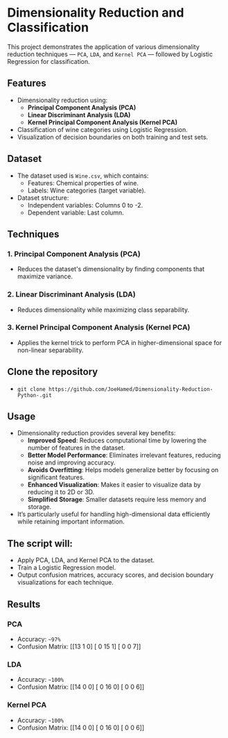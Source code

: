 # Dimensionality Reduction and Classification
This project demonstrates the application of various dimensionality reduction techniques — `PCA`, `LDA`, and `Kernel PCA` — followed by Logistic Regression for classification.

## Features
- Dimensionality reduction using:
  - **Principal Component Analysis (PCA)**
  - **Linear Discriminant Analysis (LDA)**
  - **Kernel Principal Component Analysis (Kernel PCA)**
- Classification of wine categories using Logistic Regression.
- Visualization of decision boundaries on both training and test sets.

## Dataset
- The dataset used is `Wine.csv`, which contains:
  - Features: Chemical properties of wine.
  - Labels: Wine categories (target variable).
- Dataset structure:
  - Independent variables: Columns 0 to -2.
  - Dependent variable: Last column.

## Techniques
### 1. Principal Component Analysis (PCA)
- Reduces the dataset's dimensionality by finding components that maximize variance.

### 2. Linear Discriminant Analysis (LDA)
- Reduces dimensionality while maximizing class separability.

### 3. Kernel Principal Component Analysis (Kernel PCA)
- Applies the kernel trick to perform PCA in higher-dimensional space for non-linear separability.

## Clone the repository
- `git clone https://github.com/JoeHamed/Dimensionality-Reduction-Python-.git`

## Usage
- Dimensionality reduction provides several key benefits:
  - **Improved Speed**: Reduces computational time by lowering the number of features in the dataset.
  - **Better Model Performance**: Eliminates irrelevant features, reducing noise and improving accuracy.
  - **Avoids Overfitting**: Helps models generalize better by focusing on significant features.
  - **Enhanced Visualization**: Makes it easier to visualize data by reducing it to 2D or 3D.
  - **Simplified Storage**: Smaller datasets require less memory and storage.
- It’s particularly useful for handling high-dimensional data efficiently while retaining important information.

## The script will:
- Apply PCA, LDA, and Kernel PCA to the dataset.
- Train a Logistic Regression model.
- Output confusion matrices, accuracy scores, and decision boundary visualizations for each technique.

## Results
### PCA
- Accuracy: `~97%`
- Confusion Matrix:
[[13  1  0]
 [ 0 15  1]
 [ 0  0  7]]
 
### LDA
- Accuracy: `~100%`
- Confusion Matrix:
[[14  0  0]
 [ 0 16  0]
 [ 0  0  6]]
 
### Kernel PCA
- Accuracy: `~100%`
- Confusion Matrix:
[[14  0  0]
 [ 0 16  0]
 [ 0  0  6]]
